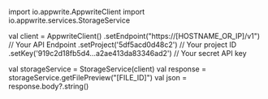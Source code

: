 import io.appwrite.AppwriteClient
import io.appwrite.services.StorageService

val client = AppwriteClient()
  .setEndpoint("https://[HOSTNAME_OR_IP]/v1") // Your API Endpoint
  .setProject('5df5acd0d48c2') // Your project ID
  .setKey('919c2d18fb5d4...a2ae413da83346ad2') // Your secret API key

val storageService = StorageService(client)
val response = storageService.getFilePreview("[FILE_ID]")
val json = response.body?.string()